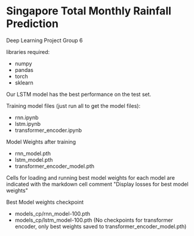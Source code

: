 # Singapore Total Monthly Rainfall Prediction 
Deep Learning Project Group 6

libraries required:
- numpy
- pandas
- torch
- sklearn

Our LSTM model has the best performance on the test set.

Training model files (just run all to get the model files):
- rnn.ipynb
- lstm.ipynb
- transformer_encoder.ipynb

Model Weights after training
- rnn_model.pth
- lstm_model.pth
- transformer_encoder_model.pth

Cells for loading and running best model weights for each model are indicated
with the markdown cell comment "Display losses for best model weights"

Best Model weights checkpoint
- models_cp/rnn_model-100.pth
- models_cp/lstm_model-100.pth
(No checkpoints for transformer encoder, only best weights saved
to transformer_encoder_model.pth)
